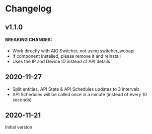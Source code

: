 # Changelog

## v1.1.0

#### BREAKING CHANGES:
- Work directly with AIO Switcher, not using switcher_webapi
- If component installed, please remove it and reinstall
- Uses the IP and Device ID instead of API details

## 2020-11-27

- Split entities, API State & API Schedules updates to 3 intervals
- API Schedules will be called once in a minute (instead of every 10 seconds)

## 2020-11-21
Initial version
